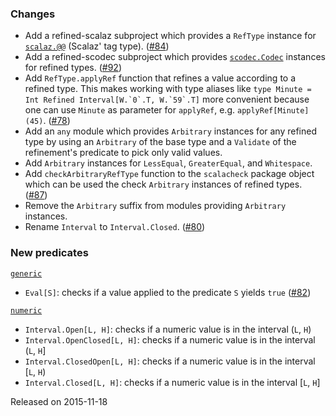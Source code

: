 ### Changes

* Add a refined-scalaz subproject which provides a `RefType` instance
  for [`scalaz.@@`][scalaz] (Scalaz' tag type). ([#84])
* Add a refined-scodec subproject which provides [`scodec.Codec`][scodec]
  instances for refined types. ([#92])
* Add `RefType.applyRef` function that refines a value according to a
  refined type. This makes working with type aliases like
  ``type Minute = Int Refined Interval[W.`0`.T, W.`59`.T]`` more
  convenient because one can use `Minute` as parameter for `applyRef`,
  e.g. `applyRef[Minute](45)`. ([#78])
* Add an `any` module which provides `Arbitrary` instances for any
  refined type by using an `Arbitrary` of the base type and a `Validate`
  of the refinement's predicate to pick only valid values.
* Add `Arbitrary` instances for `LessEqual`, `GreaterEqual`, and
  `Whitespace`.
* Add `checkArbitraryRefType` function to the `scalacheck` package
  object which can be used the check `Arbitrary` instances of refined
  types. ([#87])
* Remove the `Arbitrary` suffix from modules providing `Arbitrary`
  instances.
* Rename `Interval` to `Interval.Closed`. ([#80])

### New predicates

[`generic`](https://github.com/fthomas/refined/blob/v0.3.2/core/shared/src/main/scala/eu/timepit/refined/generic.scala)

* `Eval[S]`: checks if a value applied to the predicate `S` yields `true` ([#82])

[`numeric`](https://github.com/fthomas/refined/blob/v0.3.2/core/shared/src/main/scala/eu/timepit/refined/numeric.scala)

* `Interval.Open[L, H]`: checks if a numeric value is in the interval (`L`, `H`)
* `Interval.OpenClosed[L, H]`: checks if a numeric value is in the interval (`L`, `H`]
* `Interval.ClosedOpen[L, H]`: checks if a numeric value is in the interval [`L`, `H`)
* `Interval.Closed[L, H]`: checks if a numeric value is in the interval [`L`, `H`]

[#78]: https://github.com/fthomas/refined/issues/78
[#80]: https://github.com/fthomas/refined/issues/80
[#82]: https://github.com/fthomas/refined/pull/82
[#84]: https://github.com/fthomas/refined/pull/84
[#87]: https://github.com/fthomas/refined/pull/87
[#92]: https://github.com/fthomas/refined/pull/92
[scalaz]: https://github.com/scalaz/scalaz
[scodec]: http://scodec.org/

Released on 2015-11-18
